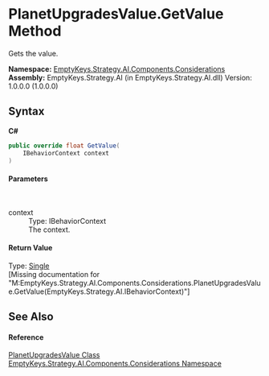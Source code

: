 # PlanetUpgradesValue.GetValue Method 
 

Gets the value.

**Namespace:**&nbsp;<a href="N_EmptyKeys_Strategy_AI_Components_Considerations">EmptyKeys.Strategy.AI.Components.Considerations</a><br />**Assembly:**&nbsp;EmptyKeys.Strategy.AI (in EmptyKeys.Strategy.AI.dll) Version: 1.0.0.0 (1.0.0.0)

## Syntax

**C#**<br />
``` C#
public override float GetValue(
	IBehaviorContext context
)
```


#### Parameters
&nbsp;<dl><dt>context</dt><dd>Type: IBehaviorContext<br />The context.</dd></dl>

#### Return Value
Type: <a href="http://msdn2.microsoft.com/en-us/library/3www918f" target="_blank">Single</a><br />\[Missing <returns> documentation for "M:EmptyKeys.Strategy.AI.Components.Considerations.PlanetUpgradesValue.GetValue(EmptyKeys.Strategy.AI.IBehaviorContext)"\]

## See Also


#### Reference
<a href="T_EmptyKeys_Strategy_AI_Components_Considerations_PlanetUpgradesValue">PlanetUpgradesValue Class</a><br /><a href="N_EmptyKeys_Strategy_AI_Components_Considerations">EmptyKeys.Strategy.AI.Components.Considerations Namespace</a><br />